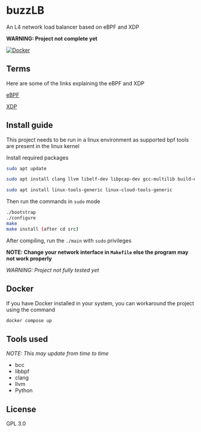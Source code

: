 # buzzLB

An L4 network load balancer based on eBPF and XDP

 __WARNING: Project not complete yet__

[![Docker](https://img.shields.io/badge/docker%20image-%230db7ed.svg?style=for-the-badge&logo=docker&logoColor=white)](https://hub.docker.com/r/aerox86/buzzlb)


## Terms

Here are some of the links explaining the eBPF and XDP

[eBPF](https://ebpf.io/)

[XDP](https://www.iovisor.org/technology/xdp)

## Install guide

This project needs to be run in a linux environment as supported bpf tools are present in the linux kernel

Install required packages

```bash
sudo apt update

sudo apt install clang llvm libelf-dev libpcap-dev gcc-multilib build-essential make linux-tools-common

sudo apt install linux-tools-generic linux-cloud-tools-generic
```

Then run the commands in `sudo` mode

```bash
./bootstrap
./configure
make
make install (after cd src)
```

After compiling, run the `./main` with `sudo` privileges

**NOTE: Change your network interface in `Makefile` else the program may not work properly**

_WARNING: Project not fully tested yet_

## Docker

If you have Docker installed in your system, you can workaround the project using the command

```bash
docker compose up
```

## Tools used

_NOTE: This may update from time to time_

- bcc
- libbpf
- clang
- llvm
- Python

## License

GPL 3.0

